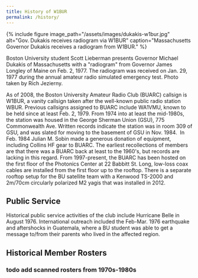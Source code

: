 ```yaml
---
title: History of W1BUR
permalink: /history/
---
```


{% include figure 
image_path="/assets/images/dukakis-w1bur.jpg" 
alt="Gov. Dukakis receives radiogram via W1BUR" 
caption="Massachusetts Governor Dukakis receives a radiogram from W1BUR." %}

Boston University student Scott Lieberman presents Governor Michael Dukakis of Massachusetts with a "radiogram" from Governor James Longley of Maine on Feb. 2, 1977. 
The radiogram was received on Jan. 29, 1977 during the annual amateur radio simulated emergency test. 
Photo taken by Rich Jezierny.

As of 2008, the Boston University Amateur Radio Club (BUARC) callsign is W1BUR, a vanity callsign taken after the well-known public radio station WBUR. 
Previous callsigns assigned to BUARC include WA1VMU, known to be held since at least Feb. 2, 1979. 
From 1974 into at least the mid-1980s, the station was housed in the George Sherman Union (GSU), 775 Commonwealth Ave. 
Written records indicate the station was in room 309 of GSU, and was slated for moving to the basement of GSU in Nov. 1984. 
In Feb. 1984 Julian M. Sobin made a generous donation of equipment, including Collins HF gear to BUARC. 
The earliest recollections of members are that there was a BUARC back at least to the 1960's, but records are lacking in this regard. 
From 1997-present, the BUARC has been hosted on the first floor of the Photonics Center at 22 Babbitt St. 
Long, low-loss coax cables are installed from the first floor up to the rooftop. 
There is a separate rooftop setup for the BU satellite team with a Kenwood TS-2000 and 2m/70cm circularly polarized M2 yagis that was installed in 2012.

## Public Service

Historical public service activities of the club include Hurricane Belle in August 1976. 
International outreach included the Feb-Mar. 1976 earthquake and aftershocks in Guatemala, where a BU student was able to get a message to/from their parents who lived in the affected region.

## Historical Member Rosters

### todo add scanned rosters from 1970s-1980s
